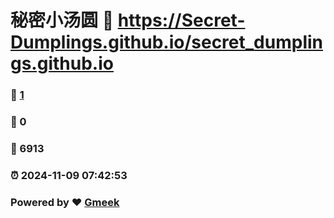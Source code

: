 # 秘密小汤圆 :link: https://Secret-Dumplings.github.io/secret_dumplings.github.io 
### :page_facing_up: [1](https://Secret-Dumplings.github.io/secret_dumplings.github.io/tag.html) 
### :speech_balloon: 0 
### :hibiscus: 6913 
### :alarm_clock: 2024-11-09 07:42:53 
### Powered by :heart: [Gmeek](https://github.com/Meekdai/Gmeek)
